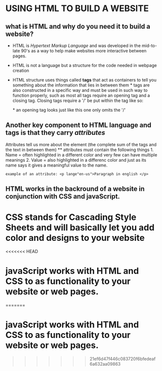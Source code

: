 # USING HTML TO BUILD A WEBSITE 

## what is HTML and why do you need it to build a website?

 * HTML is _Hypertext Markup Language_ and was developed in the mid-to-late 90's as a way to help make websites more interactive between pages.

 * HTML is not a language but a structure for the code needed in webpage creation

 * HTML structure uses things called **tags** that act as containers to tell you something about the information that lies in between them
        * tags are also constructed in a specific way and must be used in such way to function properly, such as most all tags require an opening tag and a closing tag. Closing tags require a '/' be put within the tag like so: </p>
        * an opening tag looks just like this one only omits the '/'

## Another key component to HTML language and tags is that they carry **_attributes_** 

Attributes tell us more about the element (the complete sum of the tags and the text in between them)
    ** attributes must contain the following things 
        1. Name = often highlighted in a different color and very few can have multiple meanings
        2. Value = also highlighted in a differenc color and just as its name says it gives a meaningful value to the name.

    example of an attribute: <p lange"en-us">Paragraph in english </p>


## HTML works in the backround of a website in conjunction with CSS and javaScript.

# CSS stands for Cascading Style Sheets and will basically let you add color and designs to your website

<<<<<<< HEAD
# javaScript works with HTML and CSS to as functionality to your website or web pages. 
=======
# javaScript works with HTML and CSS to as functionality to your website or web pages. 
>>>>>>> 21ef6d47f446c083720f6bfedeaf6a632aa09863
